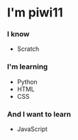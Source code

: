 # I'm piwi11

### I know
- Scratch

### I'm learning
- Python 
- HTML
- CSS

### And I want to learn
- JavaScript